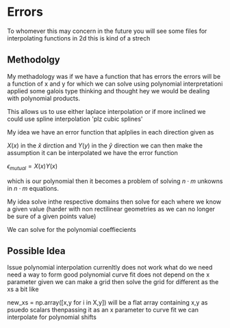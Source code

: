 # Errors

To whomever this may concern in the future you will see some files for interpolating functions in 2d this is kind of a strech

## Methodolgy

My methadology was if we have a function that has errors the errors will be a function of x and y for which we can solve using polynomial interpretationi applied some galois type thinking and thought hey we would be dealing with polynomial products.

This allows us to use either laplace interpolation  or if more inclined we could use spline interpolation 'plz cubic splines'

My idea we have an error function that aplplies in each direction given as

$X(x)$ in the $\hat x$ dirction and $Y(y)$ in the $\hat y$ direction we can then make the assumption it can be interpolated we have the error function

$\epsilon_{mutual}=X(x)Y(x)$

which is our polynomial then it becomes a problem of solving $n\cdot m$ unkowns in $n\cdot m$ equations.

My idea solve inthe respective domains then solve for each where we know a given value \(harder with non rectilinear geometries as we can no longer be sure of a given points value\)

We can solve for the polynomial coeffiecients


## Possible Idea

Issue polynomial interpolation currenltly does not work what do we need 
need a way to form good polynomial curve fit does not depend on the x parameter given we can make a grid then solve the grid for different as the xs a bit like

new_xs = np.array([x,y for i in X,y])  will be a flat array containing x,y as psuedo scalars thenpassing it as an x parameter to curve fit we 
can interpolate for polynomial shifts